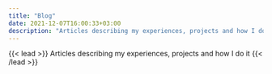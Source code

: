 ```yaml
---
title: "Blog"
date: 2021-12-07T16:00:33+03:00
description: "Articles describing my experiences, projects and how I do it."
---
```


{{< lead >}}
Articles describing my experiences, projects and how I do it
{{< /lead >}}
